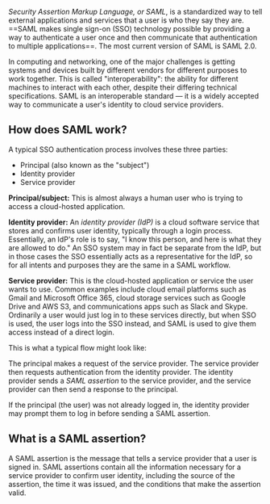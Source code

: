 _Security Assertion Markup Language, or SAML_, is a standardized way to tell external applications and services that a user is who they say they are. ==SAML makes single sign-on (SSO) technology possible by providing a way to authenticate a user once and then communicate that authentication to multiple applications==. The most current version of SAML is SAML 2.0.

In computing and networking, one of the major challenges is getting systems and devices built by different vendors for different purposes to work together. This is called "interoperability": the ability for different machines to interact with each other, despite their differing technical specifications. SAML is an interoperable standard — it is a widely accepted way to communicate a user's identity to cloud service providers.

## How does SAML work?

A typical SSO authentication process involves these three parties:

- Principal (also known as the "subject")
- Identity provider
- Service provider

**Principal/subject:** This is almost always a human user who is trying to access a cloud-hosted application.

**Identity provider:** An _identity provider (IdP)_ is a cloud software service that stores and confirms user identity, typically through a login process. Essentially, an IdP's role is to say, "I know this person, and here is what they are allowed to do." An SSO system may in fact be separate from the IdP, but in those cases the SSO essentially acts as a representative for the IdP, so for all intents and purposes they are the same in a SAML workflow.

**Service provider:** This is the cloud-hosted application or service the user wants to use. Common examples include cloud email platforms such as Gmail and Microsoft Office 365, cloud storage services such as Google Drive and AWS S3, and communications apps such as Slack and Skype. Ordinarily a user would just log in to these services directly, but when SSO is used, the user logs into the SSO instead, and SAML is used to give them access instead of a direct login.

This is what a typical flow might look like:

The principal makes a request of the service provider. The service provider then requests authentication from the identity provider. The identity provider sends a _SAML assertion_ to the service provider, and the service provider can then send a response to the principal.

If the principal (the user) was not already logged in, the identity provider may prompt them to log in before sending a SAML assertion.

## What is a SAML assertion?

A SAML assertion is the message that tells a service provider that a user is signed in. SAML assertions contain all the information necessary for a service provider to confirm user identity, including the source of the assertion, the time it was issued, and the conditions that make the assertion valid.